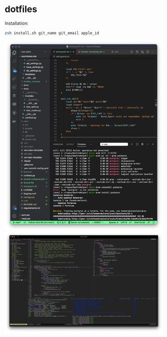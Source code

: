 # dotfiles
Installation:
```bash
zsh install.sh git_name git_email apple_id
```

<img src='vscode.png'>
<img src='neovim.png'>
